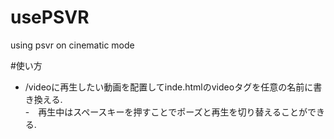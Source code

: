 # usePSVR
using psvr on cinematic mode

#使い方
- /videoに再生したい動画を配置してinde.htmlのvideoタグを任意の名前に書き換える.  
-　再生中はスペースキーを押すことでポーズと再生を切り替えることができる.
